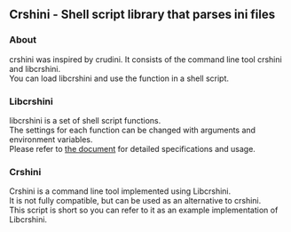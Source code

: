 ## Crshini - Shell script library that parses ini files

### About
crshini was inspired by crudini. It consists of the command line tool crshini and libcrshini.  
You can load libcrshini and use the function in a shell script.

### Libcrshini
libcrshini is a set of shell script functions.  
The settings for each function can be changed with arguments and environment variables.   
Please refer to [the document](./libcrshini.md) for detailed specifications and usage.

### Crshini
Crshini is a command line tool implemented using Libcrshini.   
It is not fully compatible, but can be used as an alternative to crshini.   
This script is short so you can refer to it as an example implementation of Libcrshini.
